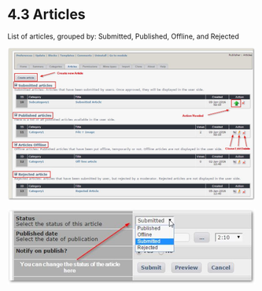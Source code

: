 # 4.3 Articles

List of articles, grouped by: Submitted, Published, Offline, and Rejected

![](../assets/article0.jpg)




![](../assets/article1.jpg)



